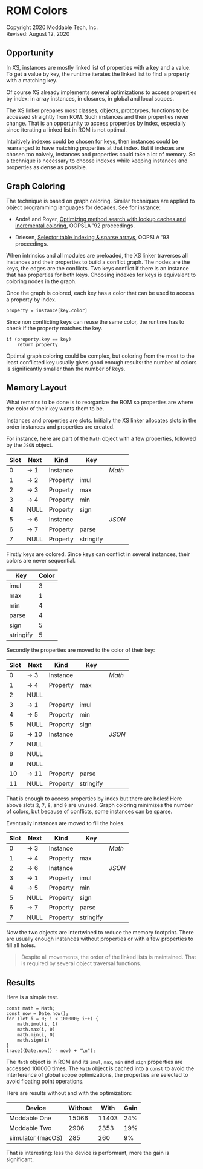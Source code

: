 # ROM Colors
Copyright 2020 Moddable Tech, Inc.<BR>
Revised: August 12, 2020

## Opportunity

In XS, instances are mostly linked list of properties with a key and a value. To get a value by key, the runtime iterates the linked list to find a property with a matching key.

Of course XS already implements several optimizations to access properties by index: in array instances, in closures, in global and local scopes.

The XS linker prepares most classes, objects, prototypes, functions to be accessed straightly from ROM. Such instances and their properties never change. That is an opportunity to access properties by index, especially since iterating a linked list in ROM is not optimal.

Intuitively indexes could be chosen for keys, then instances could be rearranged to have matching properties at that index. But if indexes are chosen too naively, instances and properties could take a lot of memory. So a technique is necessary to choose indexes while keeping instances and properties as dense as possible.

## Graph Coloring

The technique is based on graph coloring. Similar techniques are applied to object programming languages for decades. See for instance:

- André and Royer, [Optimizing method search with lookup caches and incremental coloring](https://dl.acm.org/doi/abs/10.1145/141936.141947), OOPSLA '92 proceedings.

- Driesen, [Selector table indexing & sparse arrays](https://dl.acm.org/doi/abs/10.1145/165854.165902), OOPSLA '93 proceedings.

When intrinsics and all modules are preloaded, the XS linker traverses all instances and their properties to build a conflict graph. The nodes are the keys, the edges are the conflicts. Two keys conflict if there is an instance that has properties for both keys. Choosing indexes for keys is equivalent to coloring nodes in the graph.

Once the graph is colored, each key has a color that can be used to access a property by index.

	property = instance[key.color]

Since non conflicting keys can reuse the same color, the runtime has to check if the property matches the key.

	if (property.key == key)
		return property

Optimal graph coloring could be complex, but coloring from the most to the least conflicted key usually gives good enough results: the number of colors is significantly smaller than the number of keys.

## Memory Layout

What remains to be done is to reorganize the ROM so properties are where the color of their key wants them to be.

Instances and properties are slots. Initially the XS linker allocates slots in the order instances and properties are created.

For instance, here are part of the `Math` object with a few properties, followed by the `JSON` object.

|Slot|Next|Kind|Key|   |
|----|----|----|---|---|
|0|-> 1|Instance||*Math*
|1|-> 2|Property|imul|
|2|-> 3|Property|max|
|3|-> 4|Property|min|
|4|NULL|Property|sign|
|5|-> 6|Instance||*JSON*
|6|-> 7|Property|parse|
|7| NULL |Property|stringify|

Firstly keys are colored. Since keys can conflict in several instances, their colors are never sequential.

|Key|Color|
|---|-----|
|imul|3
|max|1
|min|4
|parse|4
|sign|5
|stringify|5

Secondly the properties are moved to the color of their key:

|Slot|Next|Kind|Key|   |
|----|----|----|---|---|
|0|-> 3|Instance||*Math*
|1|-> 4|Property|max|
|2| NULL |||
|3|-> 1|Property|imul|
|4|-> 5|Property|min|
|5| NULL |Property|sign|
|6|-> 10|Instance||*JSON*
|7| NULL |||
|8| NULL |||
|9| NULL |||
|10|-> 11|Property|parse|
|11| NULL |Property|stringify|

That is enough to access properties by index but there are holes! Here above slots `2`, `7`, `8`, and `9` are unused. Graph coloring minimizes the number of colors, but because of conflicts, some instances can be sparse.

Eventually instances are moved to fill the holes.

|Slot|Next|Kind|Key|   |
|----|----|----|---|---|
|0|-> 3|Instance||*Math*
|1|-> 4|Property|max|
|2|-> 6|Instance||*JSON*
|3|-> 1|Property|imul|
|4|-> 5|Property|min|
|5| NULL |Property|sign|
|6|-> 7|Property|parse|
|7| NULL |Property|stringify|

Now the two objects are intertwined to reduce the memory footprint. There are usually enough instances without properties or with a few properties to fill all holes.

> Despite all movements, the order of the linked lists is maintained. That is required by several object traversal functions.

## Results

Here is a simple test.

	const math = Math;
	const now = Date.now();
	for (let i = 0; i < 100000; i++) {
		math.imul(i, 1)
		math.max(i, 0)
		math.min(i, 0)
		math.sign(i)
	}
	trace((Date.now() - now) + "\n");



The `Math` object is in ROM and its `imul`, `max`, `min` and `sign` properties are accessed 100000 times. The `Math` object is cached into a `const` to avoid the interference of global scope optimizations, the properties are selected to avoid floating point operations.

Here are results without and with the optimization:

|Device|Without|With|Gain|
|------|-------|----|----|
|Moddable One|15066|11403|24%|
|Moddable Two|2906|2353|19%|
|simulator (macOS)|285|260|9%|

That is interesting: less the device is performant, more the gain is significant.
